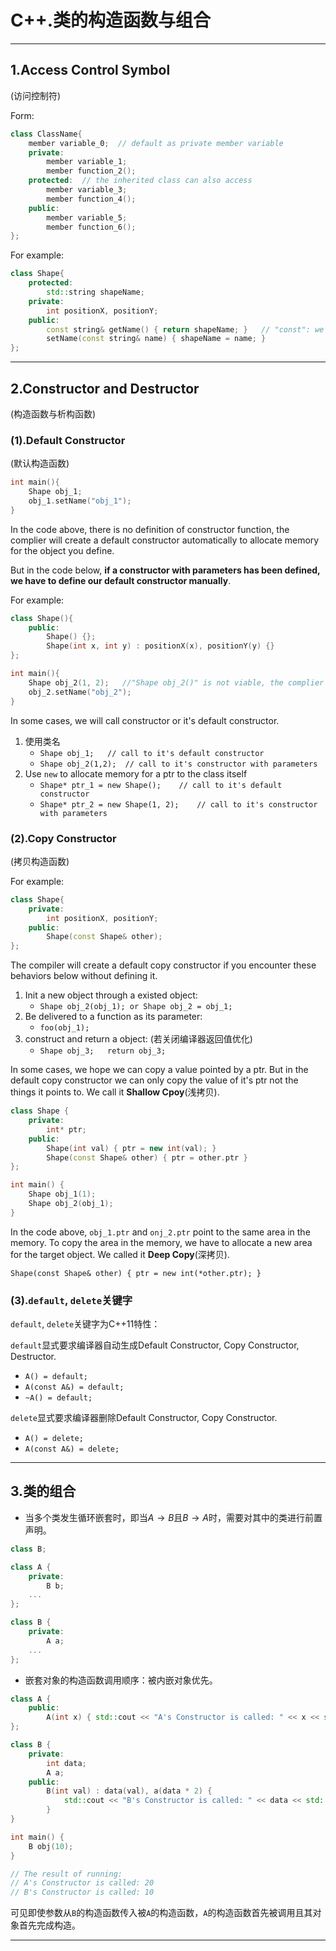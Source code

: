 # **C++.类的构造函数与组合**

---

## **1.Access Control Symbol**

(访问控制符)

Form:

```c++
class ClassName{
    member variable_0;	// default as private member variable
    private:
    	member variable_1;
    	member function_2();
    protected:	// the inherited class can also access
    	member variable_3;
    	member function_4();
    public:
    	member variable_5;
    	member function_6();
};
```

For example:

```c++
class Shape{
	protected:
    	std::string shapeName;
    private:
    	int positionX, positionY;
    public:
    	const string& getName() { return shapeName; }	// "const": we can't modify the private variable "shapeName" through it's reference
    	setName(const string& name) { shapeName = name; }
};
```

---

## **2.Constructor and Destructor**

(构造函数与析构函数)

### **(1).Default Constructor**

(默认构造函数)

```c++
int main(){
	Shape obj_1;
	obj_1.setName("obj_1");
}
```

In the code above, there is no definition of constructor function, the complier will create a default constructor automatically to allocate memory for the object you define. 

But in the code below, **if a constructor with parameters has been defined, we have to define our default constructor manually**.

For example:

```c++
class Shape(){
	public:
		Shape() {};
		Shape(int x, int y) : positionX(x), positionY(y) {}
};

int main(){
	Shape obj_2(1, 2);	 //"Shape obj_2()" is not viable, the complier will consider "obj_2()" as a function with return type of "Shape".
	obj_2.setName("obj_2");
}
```

In some cases, we will call constructor or it's default constructor.

1. 使用类名
      - `Shape obj_1;	// call to it's default constructor`
      - `Shape obj_2(1,2);	// call to it's constructor with parameters`
2. Use `new` to allocate memory for a ptr to the class itself
      - `Shape* ptr_1 = new Shape();	// call to it's default constructor`
      - `Shape* ptr_2 = new Shape(1, 2);	// call to it's constructor with parameters`

### **(2).Copy Constructor**

(拷贝构造函数)

For example:

```c++
class Shape{
	private:
		int positionX, positionY;
	public:
		Shape(const Shape& other);
};
```

The compiler will create a default copy constructor if you encounter these behaviors below without defining it.

1. Init a new object through a existed object:
      - `Shape obj_2(obj_1); or Shape obj_2 = obj_1;`
2. Be delivered to a function as its parameter:
      - `foo(obj_1);`
3. construct and return a object: (若关闭编译器返回值优化)
      - `Shape obj_3;	return obj_3;`

In some cases, we hope we can copy a value pointed by a ptr. But in the default copy constructor we can only copy the value of it's ptr not the things it points to. We call it **Shallow Cpoy**(浅拷贝). 

```c++
class Shape {
	private:
		int* ptr;
	public:
		Shape(int val) { ptr = new int(val); }
		Shape(const Shape& other) { ptr = other.ptr }
};

int main() {
	Shape obj_1(1);
	Shape obj_2(obj_1);
}
```

In the code above, `obj_1.ptr` and `onj_2.ptr` point to the same area in the memory. To copy the area in the memory, we have to allocate a new area for the target object. We called it **Deep Copy**(深拷贝). 

`Shape(const Shape& other) { ptr = new int(*other.ptr); }` 

### **(3).`default`, `delete`关键字**

`default`, `delete`关键字为C++11特性：

`default`显式要求编译器自动生成Default Constructor, Copy Constructor, Destructor.

- `A() = default;`
- `A(const A&) = default;`
- `~A() = default;`

`delete`显式要求编译器删除Default Constructor, Copy Constructor.

- `A() = delete;`
- `A(const A&) = delete;`

---

## **3.类的组合**

- 当多个类发生循环嵌套时，即当$A\to B$且$B\to A$时，需要对其中的类进行前置声明。

```c++
class B;

class A {
	private:
		B b;
	...
};

class B {
	private:
		A a;
	...
};
```

- 嵌套对象的构造函数调用顺序：被内嵌对象优先。

```c++
class A {
	public:
		A(int x) { std::cout << "A's Constructor is called: " << x << std::endl; }
};

class B {
	private:
		int data;
		A a;
	public:
		B(int val) : data(val), a(data * 2) {
			std::cout << "B's Constructor is called: " << data << std::endl;
		}
}

int main() {
	B obj(10);
}

// The result of running: 
// A's Constructor is called: 20
// B's Constructor is called: 10
```

可见即使参数从`B`的构造函数传入被`A`的构造函数，`A`的构造函数首先被调用且其对象首先完成构造。

---






